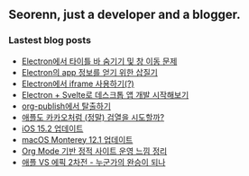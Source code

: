 ## Seorenn, just a developer and a blogger.

### Lastest blog posts

<!-- BLOG-POST-LIST:START -->
- [Electron에서 타이틀 바 숨기기 및 창 이동 문제](https://seorenn.tistory.com/221)
- [Electron의 app 정보를 얻기 위한 삽질기](https://seorenn.tistory.com/220)
- [Electron에서 iframe 사용하기&lpar;?&rpar;](https://seorenn.tistory.com/219)
- [Electron + Svelte로 데스크톱 앱 개발 시작해보기](https://seorenn.tistory.com/210)
- [org-publish에서 탈출하기](https://seorenn.tistory.com/216)
- [애플도 카카오처럼 &lpar;정말&rpar; 검열을 시도할까?](https://seorenn.tistory.com/215)
- [iOS 15.2 업데이트](https://seorenn.tistory.com/214)
- [macOS Monterey 12.1 업데이트](https://seorenn.tistory.com/213)
- [Org Mode 기반 정적 사이트 운영 느낌 정리](https://seorenn.tistory.com/211)
- [애플 VS 에픽 2차전 - 누군가의 완승이 되나](https://seorenn.tistory.com/212)
<!-- BLOG-POST-LIST:END -->
